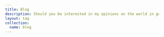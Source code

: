 ```yaml
---
title: Blog
description: Should you be interested in my opinions on the world in general and web development in particular, this blog is for you.
layout: tag
collection:
  name: blog
---
```

